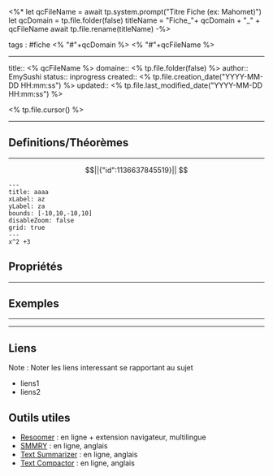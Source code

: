 


<%*
let qcFileName = await tp.system.prompt("Titre Fiche (ex: Mahomet)")
let qcDomain = tp.file.folder(false)
titleName = "Fiche_"+ qcDomain + "_" + qcFileName
await tp.file.rename(titleName)
-%>


tags : #fiche  <% "#"+qcDomain %> <% "#"+qcFileName %>

---

title:: <% qcFileName %>
domaine:: <% tp.file.folder(false) %>
author:: EmySushi
status:: inprogress
created:: <% tp.file.creation_date("YYYY-MM-DD HH:mm:ss") %>
updated:: <% tp.file.last_modified_date("YYYY-MM-DD HH:mm:ss") %>


<% tp.file.cursor() %>

---



## Definitions/Théorèmes
---


```math
||{"id":1136637845519}||


```




```functionplot
---
title: aaaa
xLabel: az
yLabel: za
bounds: [-10,10,-10,10]
disableZoom: false
grid: true
---
x^2 +3
```



## Propriétés
---



## Exemples
---







---

## Liens

Note :  Noter les liens interessant se rapportant au sujet

- liens1
- liens2

## Outils utiles

-   [Resoomer](https://resoomer.com/fr) : en ligne + extension navigateur, multilingue
-   [SMMRY](https://smmry.com/) : en ligne, anglais
-   [Text Summarizer](http://textsummarization.net/text-summarizer) : en ligne, anglais
-   [Text Compactor](https://www.textcompactor.com/) : en ligne, anglais